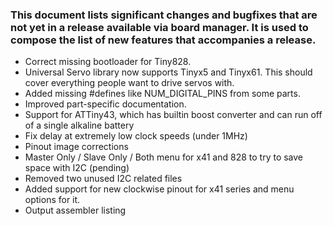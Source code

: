 ### This document lists significant changes and bugfixes that are not yet in a release available via board manager. It is used to compose the list of new features that accompanies a release. 

* Correct missing bootloader for Tiny828. 
* Universal Servo library now supports Tinyx5 and Tinyx61. This should cover everything people want to drive servos with. 
* Added missing #defines like NUM_DIGITAL_PINS from some parts. 
* Improved part-specific documentation. 
* Support for ATTiny43, which has builtin boost converter and can run off of a single alkaline battery
* Fix delay at extremely low clock speeds (under 1MHz)
* Pinout image corrections
* Master Only / Slave Only / Both menu for x41 and 828 to try to save space with I2C (pending)
* Removed two unused I2C related files
* Added support for new clockwise pinout for x41 series and menu options for it. 
* Output assembler listing
